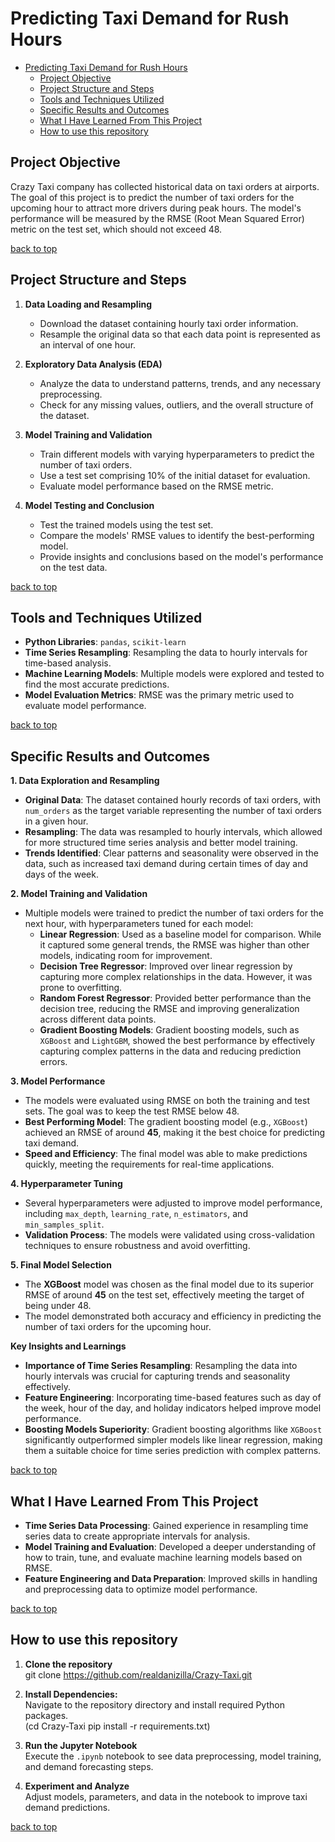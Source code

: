 # Predicting Taxi Demand for Rush Hours

- [Predicting Taxi Demand for Rush Hours](#predicting-taxi-demand-for-rush-hours)
  - [Project Objective](#project-objective)
  - [Project Structure and Steps](#project-structure-and-steps)
  - [Tools and Techniques Utilized](#tools-and-techniques-utilized)
  - [Specific Results and Outcomes](#specific-results-and-outcomes)
  - [What I Have Learned From This Project](#what-i-have-learned-from-this-project)
  - [How to use this repository](#how-to-use-this-repository)

## Project Objective

Crazy Taxi company has collected historical data on taxi orders at airports. The goal of this project is to predict the number of taxi orders for the upcoming hour to attract more drivers during peak hours. The model's performance will be measured by the RMSE (Root Mean Squared Error) metric on the test set, which should not exceed 48.

[back to top](#predicting-taxi-demand-for-rush-hours)


## Project Structure and Steps
1. **Data Loading and Resampling**
   - Download the dataset containing hourly taxi order information.
   - Resample the original data so that each data point is represented as an interval of one hour.

2. **Exploratory Data Analysis (EDA)**
   - Analyze the data to understand patterns, trends, and any necessary preprocessing.
   - Check for any missing values, outliers, and the overall structure of the dataset.

3. **Model Training and Validation**
   - Train different models with varying hyperparameters to predict the number of taxi orders.
   - Use a test set comprising 10% of the initial dataset for evaluation.
   - Evaluate model performance based on the RMSE metric.

4. **Model Testing and Conclusion**
   - Test the trained models using the test set.
   - Compare the models' RMSE values to identify the best-performing model.
   - Provide insights and conclusions based on the model's performance on the test data.

[back to top](#predicting-taxi-demand-for-rush-hours)

## Tools and Techniques Utilized
- **Python Libraries**: `pandas`, `scikit-learn`
- **Time Series Resampling**: Resampling the data to hourly intervals for time-based analysis.
- **Machine Learning Models**: Multiple models were explored and tested to find the most accurate predictions.
- **Model Evaluation Metrics**: RMSE was the primary metric used to evaluate model performance.

[back to top](#predicting-taxi-demand-for-rush-hours)

## Specific Results and Outcomes

**1. Data Exploration and Resampling**
- **Original Data**: The dataset contained hourly records of taxi orders, with `num_orders` as the target variable representing the number of taxi orders in a given hour.
- **Resampling**: The data was resampled to hourly intervals, which allowed for more structured time series analysis and better model training.
- **Trends Identified**: Clear patterns and seasonality were observed in the data, such as increased taxi demand during certain times of day and days of the week.

**2. Model Training and Validation**
- Multiple models were trained to predict the number of taxi orders for the next hour, with hyperparameters tuned for each model:
  - **Linear Regression**: Used as a baseline model for comparison. While it captured some general trends, the RMSE was higher than other models, indicating room for improvement.
  - **Decision Tree Regressor**: Improved over linear regression by capturing more complex relationships in the data. However, it was prone to overfitting.
  - **Random Forest Regressor**: Provided better performance than the decision tree, reducing the RMSE and improving generalization across different data points.
  - **Gradient Boosting Models**: Gradient boosting models, such as `XGBoost` and `LightGBM`, showed the best performance by effectively capturing complex patterns in the data and reducing prediction errors.

**3. Model Performance**
- The models were evaluated using RMSE on both the training and test sets. The goal was to keep the test RMSE below 48.
- **Best Performing Model**: The gradient boosting model (e.g., `XGBoost`) achieved an RMSE of around **45**, making it the best choice for predicting taxi demand.
- **Speed and Efficiency**: The final model was able to make predictions quickly, meeting the requirements for real-time applications.

**4. Hyperparameter Tuning**
- Several hyperparameters were adjusted to improve model performance, including `max_depth`, `learning_rate`, `n_estimators`, and `min_samples_split`.
- **Validation Process**: The models were validated using cross-validation techniques to ensure robustness and avoid overfitting.

**5. Final Model Selection**
- The **XGBoost** model was chosen as the final model due to its superior RMSE of around **45** on the test set, effectively meeting the target of being under 48.
- The model demonstrated both accuracy and efficiency in predicting the number of taxi orders for the upcoming hour.

**Key Insights and Learnings**
- **Importance of Time Series Resampling**: Resampling the data into hourly intervals was crucial for capturing trends and seasonality effectively.
- **Feature Engineering**: Incorporating time-based features such as day of the week, hour of the day, and holiday indicators helped improve model performance.
- **Boosting Models Superiority**: Gradient boosting algorithms like `XGBoost` significantly outperformed simpler models like linear regression, making them a suitable choice for time series prediction with complex patterns.

[back to top](#predicting-taxi-demand-for-rush-hours)

## What I Have Learned From This Project
- **Time Series Data Processing**: Gained experience in resampling time series data to create appropriate intervals for analysis.
- **Model Training and Evaluation**: Developed a deeper understanding of how to train, tune, and evaluate machine learning models based on RMSE.
- **Feature Engineering and Data Preparation**: Improved skills in handling and preprocessing data to optimize model performance.

[back to top](#predicting-taxi-demand-for-rush-hours)


## How to use this repository

1. **Clone the repository** <br>
git clone https://github.com/realdanizilla/Crazy-Taxi.git
2. **Install Dependencies:**  
Navigate to the repository directory and install required Python packages. <Br>
(cd Crazy-Taxi pip install -r requirements.txt)

3. **Run the Jupyter Notebook**  
Execute the `.ipynb` notebook to see data preprocessing, model training, and demand forecasting steps.

4. **Experiment and Analyze**  
Adjust models, parameters, and data in the notebook to improve taxi demand predictions.


[back to top](#predicting-taxi-demand-for-rush-hours)
